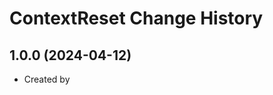 ContextReset Change History
====================

1.0.0 (2024-04-12)
----------------
* Created by 
